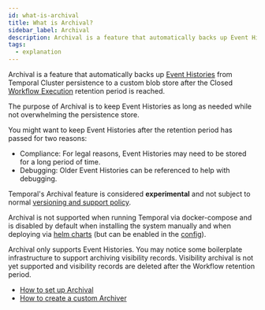 ```yaml
---
id: what-is-archival
title: What is Archival?
sidebar_label: Archival
description: Archival is a feature that automatically backs up Event Histories from Temporal Cluster persistence to a custom blob store after the Closed Workflow Execution retention period is reached.
tags:
  - explanation
---
```


Archival is a feature that automatically backs up [Event Histories](/docs/concepts/what-is-an-event-history) from Temporal Cluster persistence to a custom blob store after the Closed [Workflow Execution](/docs/concepts/what-is-a-workflow-execution) retention period is reached.

The purpose of Archival is to keep Event Histories as long as needed while not overwhelming the persistence store.

You might want to keep Event Histories after the retention period has passed for two reasons:

- Compliance: For legal reasons, Event Histories may need to be stored for a long period of time.
- Debugging: Older Event Histories can be referenced to help with debugging.

Temporal's Archival feature is considered **experimental** and not subject to normal [versioning and support policy](/docs/server/versions-and-dependencies).

Archival is not supported when running Temporal via docker-compose and is disabled by default when installing the system manually and when deploying via [helm charts](https://github.com/temporalio/helm-charts/blob/master/templates/server-configmap.yaml) (but can be enabled in the [config](https://github.com/temporalio/temporal/blob/master/config/development.yaml)).

Archival only supports Event Histories. You may notice some boilerplate infrastructure to support archiving visibility records. Visibility archival is not yet supported and visibility records are deleted after the Workflow retention period.

- [How to set up Archival](/docs/clusters/how-to-set-up-archival)
- [How to create a custom Archiver](/docs/clusters/how-to-create-a-custom-archiver)

